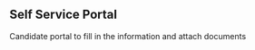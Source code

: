 Self Service Portal
--------------------

Candidate portal to fill in the information and attach documents